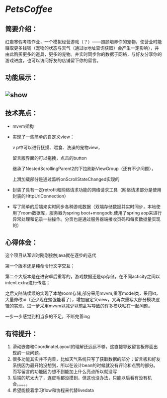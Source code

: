 # ***PetsCoffee***

## 简要介绍：

​	红岩寒假考核作业，一个模拟经营游戏（？）——照顾培养你的宠物，使营业时能赚取更多钱钱（宠物的状态与天气（通过ip地址查询获取）会产生一定影响），并由此购买更多的道具，更多的宠物。并实时同步你的数据于网络，与好友分享你的游戏进度，也可以访问好友的店铺留下你的留言。

## 功能展示：

## ![show](./show.gif)

## 技术亮点：

- mvvm架构

- 实现了一些简单的自定义view：

  v p中可以进行抚摸、喂食、洗澡的宠物view，

  留言版界面的可以拖拽，点击的button

  继承了NestedScrollingParent2的下拉刷新ViewGroup（还有不少问题），

  上滑加载部分是通过监听onScrollStateChanged实现的

- 封装了具有一定retrofit和网络请求功能的网络请求工具（网络请求部分是使用封装的HttpUrlConnection）

- 写了简单的后端来实时同步各种游戏数据（双端存储数据并实时同步，本地使用了room数据库，服务器为spring boot+mongodb,使用了spring aop来进行异常处理和记录一些操作。分页也是通过服务器端接收页码和每页数据量实现的）

## 心得体会：

这个项目从军训时刚刚接触java就在逐步的迭代

第一个版本还是纯命令行文字交互；

第二个大版本是在进安卓后重写的，游戏数据还是sp存储，在不同acticity之间以intent.extra进行传递；

之后又陆陆续续的实现了本地room存储,部分采用mvvm,重写model类，采用kt，大量修改ui（至少现在勉强能看了），增加自定义view，又再次重写大部分模块逻辑的实现，进一步采用mvvm以减少以前乱写导致的许多模块粘在一起问题。

一步一步感觉到相当多的不足，不断完善ing

## 有待提升：

1. 滑动嵌套和CoordinateLayout的理解还远远不够，这直接导致留言板界面出现的一些问题。
2. 很多功能其实并不完善，比如天气系统只写了获取数据的部分；留言板和好友系统因为最开始没想到，所以在设计bean的时候就没有评论和点赞的部分。而写留言的功能因为想不到能加上什么亮点所以就没写
3. 后端的坑太大了，连皮毛都没摸到，但这也没办法，只能以后看有没有机会。。。。。
4. 希望能接着学习flow和协程来代替livedata